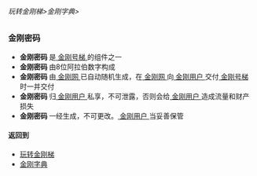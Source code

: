 ###### 玩转金刚梯>金刚字典>
### 金刚密码

- <strong>金刚密码 </strong>是[ 金刚号梯 ](https://github.com/a2zitpro/web/blob/master/LadderFree/kkDictionary/KKLadderKKID.md)的组件之一
- <strong>金刚密码 </strong>由8位阿拉伯数字构成
- <strong>金刚密码 </strong>由[ 金刚网 ]()已自动随机生成，在[ 金刚网 ]()向[ 金刚用户 ](https://github.com/a2zitpro/web/blob/master/LadderFree/kkDictionary/KKUser.md)交付[ 金刚号梯 ](https://github.com/a2zitpro/web/blob/master/LadderFree/kkDictionary/KKLadderKKID.md)时一并交付
- <strong>金刚密码 </strong>归[ 金刚用户 ](https://github.com/a2zitpro/web/blob/master/LadderFree/kkDictionary/KKUser.md)私享，不可泄露，否则会给[ 金刚用户 ](https://github.com/a2zitpro/web/blob/master/LadderFree/kkDictionary/KKUser.md)造成流量和财产损失
- <strong>金刚密码 </strong>一经生成，不可更改。[ 金刚用户 ](https://github.com/a2zitpro/web/blob/master/LadderFree/kkDictionary/KKUser.md)当妥善保管


#### 返回到
- [玩转金刚梯](https://github.com/a2zitpro/web/blob/master/LadderFree/A.md)
- [金刚字典](https://github.com/a2zitpro/web/blob/master/LadderFree/kkDictionary/KKDictionary.md)



